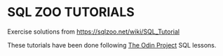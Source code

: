 # SQL ZOO TUTORIALS

Exercise solutions from https://sqlzoo.net/wiki/SQL_Tutorial

These tutorials have been done following [The Odin Project](https://www.theodinproject.com/courses/databases/lessons/sql) SQL lessons.
